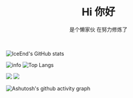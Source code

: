<div align="center">
  <h1>Hi 你好</h1>
  <p> 是个懒家伙 在努力修炼了</p>
  <img src="https://cdn.jsdelivr.net/gh/eryajf/tu@main/img/image_20240420_214408.gif" width="800"  height="3">
</div><br>

![IceEnd's GitHub stats](https://github-immortality.vercel.app/api?username=xy8ovo)

![info](https://github-readme-stats.vercel.app/api?username=xy8ovo&show_icons=true&count_private=true&hide=prs&theme=dark)
![Top Langs](https://github-readme-stats.vercel.app/api/top-langs/?username=xy8ovo&layout=compact&theme=tokyonight)


  <tr>
    <td align="center">
      <img src="https://yu-readme.vercel.app/api/top-langs/?username=xy8ovo&hide=html,php,css,java,Svelte,smarty&layout=compact&theme=gotham">
    </td>
    <td align="center">
      <!-- <img src="https://yu-github-readme-stats.herokuapp.com/?user=pseudoyu&theme=gotham"> -->
      <img src="https://github-readme-stats.vercel.app/api?username=xy8ovo&show_icons=true&count_private=true&hide=prs&theme=dark">
    </td>
  </tr>

![Ashutosh's github activity graph](https://github-readme-activity-graph.vercel.app/graph?username=xy8ovo&theme=high-contrast)



